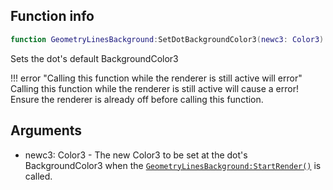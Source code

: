 ## Function info
```lua
function GeometryLinesBackground:SetDotBackgroundColor3(newc3: Color3)
```

Sets the dot's default BackgroundColor3

!!! error "Calling this function while the renderer is still active will error"
    Calling this function while the renderer is still active will cause a error! Ensure the renderer is already off before calling this function.

## Arguments
- newc3: Color3 - The new Color3 to be set at the dot's BackgroundColor3 when the [``GeometryLinesBackground:StartRender()``](./func_StartRender.md) is called.